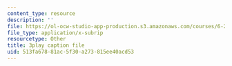 ```yaml
---
content_type: resource
description: ''
file: https://ol-ocw-studio-app-production.s3.amazonaws.com/courses/6-262-discrete-stochastic-processes-spring-2011/513fa67881ac5f30a273815ee40acd53_QWHtRR1jMEQ.vtt
file_type: application/x-subrip
resourcetype: Other
title: 3play caption file
uid: 513fa678-81ac-5f30-a273-815ee40acd53
---
```

